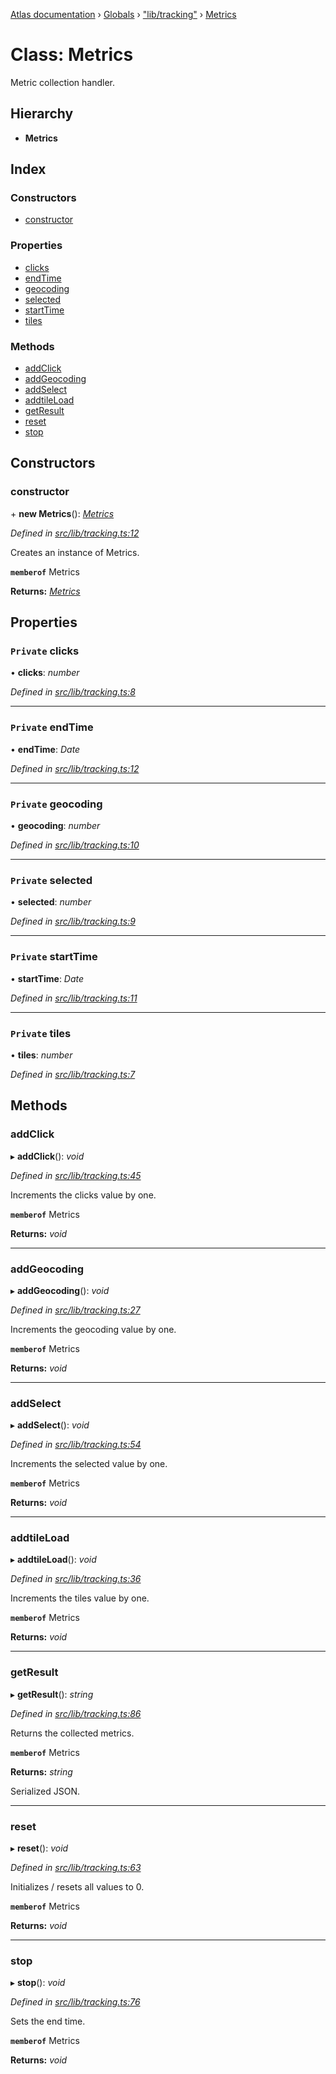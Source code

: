 [Atlas documentation](../README.md) › [Globals](../globals.md) › ["lib/tracking"](../modules/_lib_tracking_.md) › [Metrics](_lib_tracking_.metrics.md)

# Class: Metrics

Metric collection handler.

## Hierarchy

* **Metrics**

## Index

### Constructors

* [constructor](_lib_tracking_.metrics.md#constructor)

### Properties

* [clicks](_lib_tracking_.metrics.md#private-clicks)
* [endTime](_lib_tracking_.metrics.md#private-endtime)
* [geocoding](_lib_tracking_.metrics.md#private-geocoding)
* [selected](_lib_tracking_.metrics.md#private-selected)
* [startTime](_lib_tracking_.metrics.md#private-starttime)
* [tiles](_lib_tracking_.metrics.md#private-tiles)

### Methods

* [addClick](_lib_tracking_.metrics.md#addclick)
* [addGeocoding](_lib_tracking_.metrics.md#addgeocoding)
* [addSelect](_lib_tracking_.metrics.md#addselect)
* [addtileLoad](_lib_tracking_.metrics.md#addtileload)
* [getResult](_lib_tracking_.metrics.md#getresult)
* [reset](_lib_tracking_.metrics.md#reset)
* [stop](_lib_tracking_.metrics.md#stop)

## Constructors

###  constructor

\+ **new Metrics**(): *[Metrics](_lib_tracking_.metrics.md)*

*Defined in [src/lib/tracking.ts:12](https://github.com/chronark/atlas/blob/f6d4b61/src/lib/tracking.ts#L12)*

Creates an instance of Metrics.

**`memberof`** Metrics

**Returns:** *[Metrics](_lib_tracking_.metrics.md)*

## Properties

### `Private` clicks

• **clicks**: *number*

*Defined in [src/lib/tracking.ts:8](https://github.com/chronark/atlas/blob/f6d4b61/src/lib/tracking.ts#L8)*

___

### `Private` endTime

• **endTime**: *Date*

*Defined in [src/lib/tracking.ts:12](https://github.com/chronark/atlas/blob/f6d4b61/src/lib/tracking.ts#L12)*

___

### `Private` geocoding

• **geocoding**: *number*

*Defined in [src/lib/tracking.ts:10](https://github.com/chronark/atlas/blob/f6d4b61/src/lib/tracking.ts#L10)*

___

### `Private` selected

• **selected**: *number*

*Defined in [src/lib/tracking.ts:9](https://github.com/chronark/atlas/blob/f6d4b61/src/lib/tracking.ts#L9)*

___

### `Private` startTime

• **startTime**: *Date*

*Defined in [src/lib/tracking.ts:11](https://github.com/chronark/atlas/blob/f6d4b61/src/lib/tracking.ts#L11)*

___

### `Private` tiles

• **tiles**: *number*

*Defined in [src/lib/tracking.ts:7](https://github.com/chronark/atlas/blob/f6d4b61/src/lib/tracking.ts#L7)*

## Methods

###  addClick

▸ **addClick**(): *void*

*Defined in [src/lib/tracking.ts:45](https://github.com/chronark/atlas/blob/f6d4b61/src/lib/tracking.ts#L45)*

Increments the clicks value by one.

**`memberof`** Metrics

**Returns:** *void*

___

###  addGeocoding

▸ **addGeocoding**(): *void*

*Defined in [src/lib/tracking.ts:27](https://github.com/chronark/atlas/blob/f6d4b61/src/lib/tracking.ts#L27)*

Increments the geocoding value by one.

**`memberof`** Metrics

**Returns:** *void*

___

###  addSelect

▸ **addSelect**(): *void*

*Defined in [src/lib/tracking.ts:54](https://github.com/chronark/atlas/blob/f6d4b61/src/lib/tracking.ts#L54)*

Increments the selected value by one.

**`memberof`** Metrics

**Returns:** *void*

___

###  addtileLoad

▸ **addtileLoad**(): *void*

*Defined in [src/lib/tracking.ts:36](https://github.com/chronark/atlas/blob/f6d4b61/src/lib/tracking.ts#L36)*

Increments the tiles value by one.

**`memberof`** Metrics

**Returns:** *void*

___

###  getResult

▸ **getResult**(): *string*

*Defined in [src/lib/tracking.ts:86](https://github.com/chronark/atlas/blob/f6d4b61/src/lib/tracking.ts#L86)*

Returns the collected metrics.

**`memberof`** Metrics

**Returns:** *string*

Serialized JSON.

___

###  reset

▸ **reset**(): *void*

*Defined in [src/lib/tracking.ts:63](https://github.com/chronark/atlas/blob/f6d4b61/src/lib/tracking.ts#L63)*

Initializes / resets all values to 0.

**`memberof`** Metrics

**Returns:** *void*

___

###  stop

▸ **stop**(): *void*

*Defined in [src/lib/tracking.ts:76](https://github.com/chronark/atlas/blob/f6d4b61/src/lib/tracking.ts#L76)*

Sets the end time.

**`memberof`** Metrics

**Returns:** *void*

